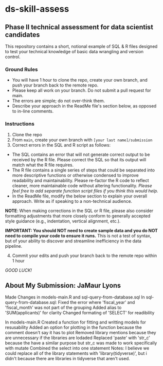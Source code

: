 # ds-skill-assess
## Phase II technical assessment for data scientist candidates

This repository contains a short, notional example of SQL & R files designed to test your technical knowledge of basic data wrangling and version control.

### Ground Rules
* You will have 1 hour to clone the repo, create your own branch, and push your branch back to the remote repo.
* Please keep all work on your branch. Do not submit a pull request for main.
* The errors are simple; do not over-think them.
* Describe your approach in the ReadMe file's section below, as opposed to in-line comments.

### Instructions
1. Clone the repo
2. From `main`, create your own branch with `[your last name]/submission`
3. Correct errors in the SQL and R script as follows:
  * The SQL contains an error that will not generate correct output to be received by the R file. Please correct the SQL so that its output will match what the R file requires.
  * The R file contains a single series of steps that could be separated into more descriptive functions or otherwise condensed to improve readability and maintainability. Please re-factor the R code to reflect cleaner, more maintainable code without altering functionality. *Please feel free to add separate function script files if you think this would help.*
  * In the ReadMe file, modify the below section to explain your overall approach. Write as if speaking to a non-technical audience.

**NOTE**: When making corrections in the SQL or R file, please also consider formatting adjustments that more closely conform to generally accepted style guidance (e.g., indentation, vertical alignment, etc.).

**IMPORTANT: You should NOT need to create sample data and you do NOT need to compile your code to ensure it runs.** This is not a test of syntax, but of your ability to discover and streamline inefficiency in the data pipeline.

4. Commit your edits and push your branch back to the remote repo within 1 hour

*GOOD LUCK!*
  
## About My Submission: JaMaur Lyons
Made Changes in models-main.R and sql-query-from-database.sql
In sql-query-from-database.sql:
Fixed the error where 'fiscal_year' and 'fiscal_month' was not part of the grouping
Added alias to 'SUM(applicants)' for clarity
Changed formating of 'SELECT' for readibility

In models-main.R
Created a function for fitting and writting models for resusability
Added an option for plotting in the function because the comment doesn't say it has to plot
Removed library mentions because they are unnecessary if the libraries are lodaded
Replaced 'paste' with 'str_c' because the have a similar purpose but str_c was made to work specifically with mutate
Combined the select into one statement
Notes:
I believe we could replace all of the library statements with 'library(tidyverse)', but i didn't because there are libraries in tidyverse that aren't used.